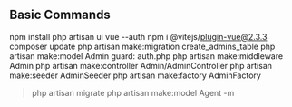## Basic Commands
npm install
php artisan ui vue --auth
npm i @vitejs/plugin-vue@2.3.3
composer update
php artisan make:migration create_admins_table
php artisan make:model Admin
guard: auth.php
php artisan make:middleware Admin
php artisan make:controller Admin/AdminController
php artisan make:seeder AdminSeeder
php artisan make:factory AdminFactory
> php artisan migrate
php artisan make:model Agent -m
